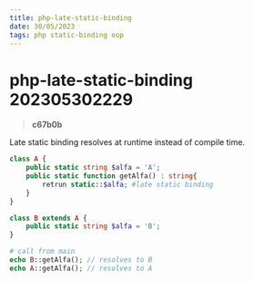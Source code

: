```yaml
---
title: php-late-static-binding
date: 30/05/2023
tags: php static-binding oop
---
```


# **php-late-static-binding** 202305302229 
> **c67b0b**

Late static binding resolves at runtime instead of compile time.

```php
class A {
    public static string $alfa = 'A';
    public static function getAlfa() : string{
        retrun static::$alfa; #late static binding
    }
}

class B extends A {
    public static string $alfa = 'B';
}

# call from main
echo B::getAlfa(); // resolves to B
echo A::getAlfa(); // resolves to A
```
